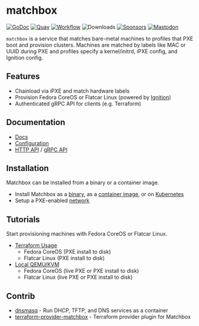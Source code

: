# matchbox
[![GoDoc](https://pkg.go.dev/badge/github.com/poseidon/matchbox.svg)](https://pkg.go.dev/github.com/poseidon/matchbox)
[![Quay](https://img.shields.io/badge/container-quay-green)](https://quay.io/repository/poseidon/matchbox)
[![Workflow](https://github.com/poseidon/matchbox/actions/workflows/build.yaml/badge.svg)](https://github.com/poseidon/matchbox/actions/workflows/build.yaml?query=branch%3Amain)
![Downloads](https://img.shields.io/github/downloads/poseidon/matchbox/total)
[![Sponsors](https://img.shields.io/github/sponsors/poseidon?logo=github)](https://github.com/sponsors/poseidon)
[![Mastodon](https://img.shields.io/badge/follow-news-6364ff?logo=mastodon)](https://fosstodon.org/@poseidon)

`matchbox` is a service that matches bare-metal machines to profiles that PXE boot and provision clusters. Machines are matched by labels like MAC or UUID during PXE and profiles specify a kernel/initrd, iPXE config, and Ignition config.

## Features

* Chainload via iPXE and match hardware labels
* Provision Fedora CoreOS or Flatcar Linux (powered by [Ignition](https://github.com/coreos/ignition))
* Authenticated gRPC API for clients (e.g. Terraform)

## Documentation

* [Docs](https://matchbox.psdn.io/)
* [Configuration](docs/config.md)
* [HTTP API](docs/api-http.md) / [gRPC API](docs/api-grpc.md)

## Installation

Matchbox can be installed from a binary or a container image.

* Install Matchbox as a [binary](docs/deployment.md#matchbox-binary), as a [container image](docs/deployment.md#container-image), or on [Kubernetes](docs/deployment.md#kubernetes)
* Setup a PXE-enabled [network](docs/network-setup.md)

## Tutorials

Start provisioning machines with Fedora CoreOS or Flatcar Linux.

* [Terraform Usage](docs/getting-started.md)
  * Fedora CoreOS (PXE install to disk)
  * Flatcar Linux (PXE install to disk)
* [Local QEMU/KVM](docs/getting-started-docker.md)
    * Fedora CoreOS (live PXE or PXE install to disk)
    * Flatcar Linux (live PXE or PXE install to disk)

## Contrib

* [dnsmasq](contrib/dnsmasq/README.md) - Run DHCP, TFTP, and DNS services as a container
* [terraform-provider-matchbox](https://github.com/poseidon/terraform-provider-matchbox) - Terraform provider plugin for Matchbox
